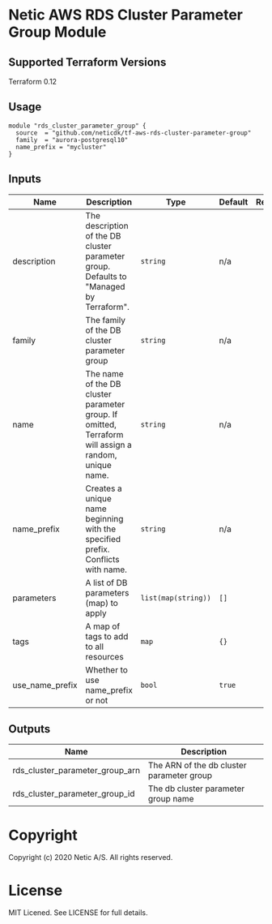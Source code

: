 # Netic AWS RDS Cluster Parameter Group Module

## Supported Terraform Versions

Terraform 0.12

## Usage

```hcl
module "rds_cluster_parameter_group" {
  source  = "github.com/neticdk/tf-aws-rds-cluster-parameter-group"
  family  = "aurora-postgresql10"
  name_prefix = "mycluster"
}
```

<!---BEGINNING OF PRE-COMMIT-TERRAFORM DOCS HOOK--->
## Inputs

| Name | Description | Type | Default | Required |
|------|-------------|------|---------|:-----:|
| description | The description of the DB cluster parameter group. Defaults to "Managed by Terraform". | `string` | n/a | yes |
| family | The family of the DB cluster parameter group | `string` | n/a | yes |
| name | The name of the DB cluster parameter group. If omitted, Terraform will assign a random, unique name. | `string` | n/a | yes |
| name\_prefix | Creates a unique name beginning with the specified prefix. Conflicts with name. | `string` | n/a | yes |
| parameters | A list of DB parameters (map) to apply | `list(map(string))` | `[]` | no |
| tags | A map of tags to add to all resources | `map` | `{}` | no |
| use\_name\_prefix | Whether to use name\_prefix or not | `bool` | `true` | no |

## Outputs

| Name | Description |
|------|-------------|
| rds\_cluster\_parameter\_group\_arn | The ARN of the db cluster parameter group |
| rds\_cluster\_parameter\_group\_id | The db cluster parameter group name |

<!---END OF PRE-COMMIT-TERRAFORM DOCS HOOK--->

# Copyright
Copyright (c) 2020 Netic A/S. All rights reserved.

# License
MIT Licened. See LICENSE for full details.

